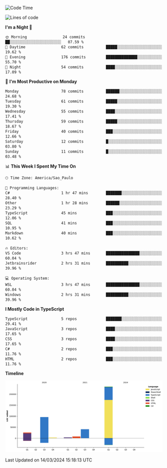 <!--START_SECTION:waka-->
![Code Time](http://img.shields.io/badge/Code%20Time-2%2C350%20hrs%208%20mins-blue)

![Lines of code](https://img.shields.io/badge/From%20Hello%20World%20I%27ve%20Written-408.6%20thousand%20lines%20of%20code-blue)

**I'm a Night 🦉** 

```text
🌞 Morning                24 commits          ██░░░░░░░░░░░░░░░░░░░░░░░   07.59 % 
🌆 Daytime                62 commits          █████░░░░░░░░░░░░░░░░░░░░   19.62 % 
🌃 Evening                176 commits         ██████████████░░░░░░░░░░░   55.70 % 
🌙 Night                  54 commits          ████░░░░░░░░░░░░░░░░░░░░░   17.09 % 
```
📅 **I'm Most Productive on Monday** 

```text
Monday                   78 commits          ██████░░░░░░░░░░░░░░░░░░░   24.68 % 
Tuesday                  61 commits          █████░░░░░░░░░░░░░░░░░░░░   19.30 % 
Wednesday                55 commits          ████░░░░░░░░░░░░░░░░░░░░░   17.41 % 
Thursday                 59 commits          █████░░░░░░░░░░░░░░░░░░░░   18.67 % 
Friday                   40 commits          ███░░░░░░░░░░░░░░░░░░░░░░   12.66 % 
Saturday                 12 commits          █░░░░░░░░░░░░░░░░░░░░░░░░   03.80 % 
Sunday                   11 commits          █░░░░░░░░░░░░░░░░░░░░░░░░   03.48 % 
```


📊 **This Week I Spent My Time On** 

```text
🕑︎ Time Zone: America/Sao_Paulo

💬 Programming Languages: 
C#                       1 hr 47 mins        ███████░░░░░░░░░░░░░░░░░░   28.40 % 
Other                    1 hr 28 mins        ██████░░░░░░░░░░░░░░░░░░░   23.29 % 
TypeScript               45 mins             ███░░░░░░░░░░░░░░░░░░░░░░   12.06 % 
SQL                      41 mins             ███░░░░░░░░░░░░░░░░░░░░░░   10.95 % 
Markdown                 40 mins             ███░░░░░░░░░░░░░░░░░░░░░░   10.62 % 

🔥 Editors: 
VS Code                  3 hrs 47 mins       ███████████████░░░░░░░░░░   60.04 % 
Jetbrainsrider           2 hrs 31 mins       ██████████░░░░░░░░░░░░░░░   39.96 % 

💻 Operating System: 
WSL                      3 hrs 47 mins       ███████████████░░░░░░░░░░   60.04 % 
Windows                  2 hrs 31 mins       ██████████░░░░░░░░░░░░░░░   39.96 % 
```

**I Mostly Code in TypeScript** 

```text
TypeScript               5 repos             ███████░░░░░░░░░░░░░░░░░░   29.41 % 
JavaScript               3 repos             ████░░░░░░░░░░░░░░░░░░░░░   17.65 % 
CSS                      3 repos             ████░░░░░░░░░░░░░░░░░░░░░   17.65 % 
C#                       2 repos             ███░░░░░░░░░░░░░░░░░░░░░░   11.76 % 
HTML                     2 repos             ███░░░░░░░░░░░░░░░░░░░░░░   11.76 % 
```



**Timeline**

![Lines of Code chart](https://raw.githubusercontent.com/jonhoffmam/jonhoffmam/master/assets/bar_graph.png)


 Last Updated on 14/03/2024 15:18:13 UTC
<!--END_SECTION:waka-->

